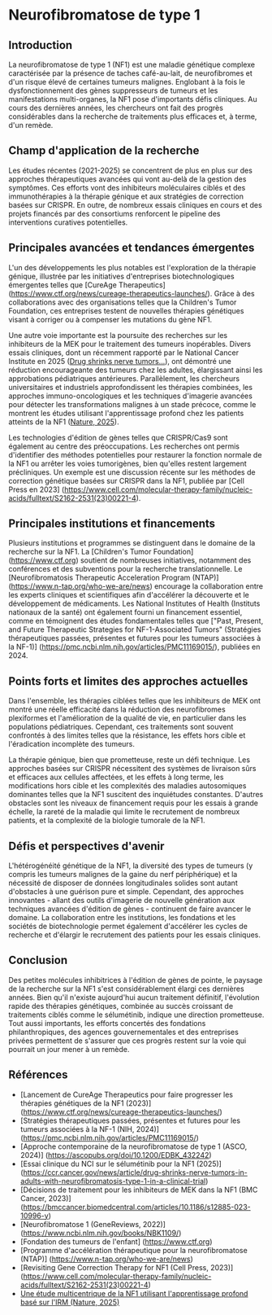 # Neurofibromatose de type 1

## Introduction
La neurofibromatose de type 1 (NF1) est une maladie génétique complexe caractérisée par la présence de taches café-au-lait, de neurofibromes et d'un risque élevé de certaines tumeurs malignes. Englobant à la fois le dysfonctionnement des gènes suppresseurs de tumeurs et les manifestations multi-organes, la NF1 pose d'importants défis cliniques. Au cours des dernières années, les chercheurs ont fait des progrès considérables dans la recherche de traitements plus efficaces et, à terme, d'un remède.

## Champ d'application de la recherche
Les études récentes (2021-2025) se concentrent de plus en plus sur des approches thérapeutiques avancées qui vont au-delà de la gestion des symptômes. Ces efforts vont des inhibiteurs moléculaires ciblés et des immunothérapies à la thérapie génique et aux stratégies de correction basées sur CRISPR. En outre, de nombreux essais cliniques en cours et des projets financés par des consortiums renforcent le pipeline des interventions curatives potentielles.

## Principales avancées et tendances émergentes
L'un des développements les plus notables est l'exploration de la thérapie génique, illustrée par les initiatives d'entreprises biotechnologiques émergentes telles que [CureAge Therapeutics] (https://www.ctf.org/news/cureage-therapeutics-launches/). Grâce à des collaborations avec des organisations telles que la Children's Tumor Foundation, ces entreprises testent de nouvelles thérapies génétiques visant à corriger ou à compenser les mutations du gène NF1.

Une autre voie importante est la poursuite des recherches sur les inhibiteurs de la MEK pour le traitement des tumeurs inopérables. Divers essais cliniques, dont un récemment rapporté par le National Cancer Institute en 2025 ([Drug shrinks nerve tumors...](https://ccr.cancer.gov/news/article/drug-shrinks-nerve-tumors-in-adults-with-neurofibromatosis-type-1-in-a-clinical-trial)), ont démontré une réduction encourageante des tumeurs chez les adultes, élargissant ainsi les approbations pédiatriques antérieures. Parallèlement, les chercheurs universitaires et industriels approfondissent les thérapies combinées, les approches immuno-oncologiques et les techniques d'imagerie avancées pour détecter les transformations malignes à un stade précoce, comme le montrent les études utilisant l'apprentissage profond chez les patients atteints de la NF1 ([Nature, 2025](https://www.nature.com/articles/s41746-025-01454-z)).

Les technologies d'édition de gènes telles que CRISPR/Cas9 sont également au centre des préoccupations. Les recherches ont permis d'identifier des méthodes potentielles pour restaurer la fonction normale de la NF1 ou arrêter les voies tumorigènes, bien qu'elles restent largement précliniques. Un exemple est une discussion récente sur les méthodes de correction génétique basées sur CRISPR dans la NF1, publiée par [Cell Press en 2023] (https://www.cell.com/molecular-therapy-family/nucleic-acids/fulltext/S2162-2531(23)00221-4).

## Principales institutions et financements
Plusieurs institutions et programmes se distinguent dans le domaine de la recherche sur la NF1. La [Children's Tumor Foundation] (https://www.ctf.org) soutient de nombreuses initiatives, notamment des conférences et des subventions pour la recherche translationnelle. Le [Neurofibromatosis Therapeutic Acceleration Program (NTAP)] (https://www.n-tap.org/who-we-are/news) encourage la collaboration entre les experts cliniques et scientifiques afin d'accélérer la découverte et le développement de médicaments. Les National Institutes of Health (Instituts nationaux de la santé) ont également fourni un financement essentiel, comme en témoignent des études fondamentales telles que ["Past, Present, and Future Therapeutic Strategies for NF-1-Associated Tumors" (Stratégies thérapeutiques passées, présentes et futures pour les tumeurs associées à la NF-1)] (https://pmc.ncbi.nlm.nih.gov/articles/PMC11169015/), publiées en 2024.

## Points forts et limites des approches actuelles
Dans l'ensemble, les thérapies ciblées telles que les inhibiteurs de MEK ont montré une réelle efficacité dans la réduction des neurofibromes plexiformes et l'amélioration de la qualité de vie, en particulier dans les populations pédiatriques. Cependant, ces traitements sont souvent confrontés à des limites telles que la résistance, les effets hors cible et l'éradication incomplète des tumeurs.

La thérapie génique, bien que prometteuse, reste un défi technique. Les approches basées sur CRISPR nécessitent des systèmes de livraison sûrs et efficaces aux cellules affectées, et les effets à long terme, les modifications hors cible et les complexités des maladies autosomiques dominantes telles que la NF1 suscitent des inquiétudes constantes. D'autres obstacles sont les niveaux de financement requis pour les essais à grande échelle, la rareté de la maladie qui limite le recrutement de nombreux patients, et la complexité de la biologie tumorale de la NF1.

## Défis et perspectives d'avenir
L'hétérogénéité génétique de la NF1, la diversité des types de tumeurs (y compris les tumeurs malignes de la gaine du nerf périphérique) et la nécessité de disposer de données longitudinales solides sont autant d'obstacles à une guérison pure et simple. Cependant, des approches innovantes - allant des outils d'imagerie de nouvelle génération aux techniques avancées d'édition de gènes - continuent de faire avancer le domaine. La collaboration entre les institutions, les fondations et les sociétés de biotechnologie permet également d'accélérer les cycles de recherche et d'élargir le recrutement des patients pour les essais cliniques.

## Conclusion
Des petites molécules inhibitrices à l'édition de gènes de pointe, le paysage de la recherche sur la NF1 s'est considérablement élargi ces dernières années. Bien qu'il n'existe aujourd'hui aucun traitement définitif, l'évolution rapide des thérapies génétiques, combinée au succès croissant de traitements ciblés comme le sélumétinib, indique une direction prometteuse. Tout aussi importants, les efforts concertés des fondations philanthropiques, des agences gouvernementales et des entreprises privées permettent de s'assurer que ces progrès restent sur la voie qui pourrait un jour mener à un remède.

## Références
- [Lancement de CureAge Therapeutics pour faire progresser les thérapies génétiques de la NF1 (2023)] (https://www.ctf.org/news/cureage-therapeutics-launches/)
- [Stratégies thérapeutiques passées, présentes et futures pour les tumeurs associées à la NF-1 (NIH, 2024)] (https://pmc.ncbi.nlm.nih.gov/articles/PMC11169015/)
- [Approche contemporaine de la neurofibromatose de type 1 (ASCO, 2024)] (https://ascopubs.org/doi/10.1200/EDBK_432242)
- [Essai clinique du NCI sur le sélumétinib pour la NF1 (2025)] (https://ccr.cancer.gov/news/article/drug-shrinks-nerve-tumors-in-adults-with-neurofibromatosis-type-1-in-a-clinical-trial)
- [Décisions de traitement pour les inhibiteurs de MEK dans la NF1 (BMC Cancer, 2023)] (https://bmccancer.biomedcentral.com/articles/10.1186/s12885-023-10996-y)
- [Neurofibromatose 1 (GeneReviews, 2022)] (https://www.ncbi.nlm.nih.gov/books/NBK1109/)
- [Fondation des tumeurs de l'enfant] (https://www.ctf.org)
- [Programme d'accélération thérapeutique pour la neurofibromatose (NTAP)] (https://www.n-tap.org/who-we-are/news)
- [Revisiting Gene Correction Therapy for NF1 (Cell Press, 2023)] (https://www.cell.com/molecular-therapy-family/nucleic-acids/fulltext/S2162-2531(23)00221-4)
- [Une étude multicentrique de la NF1 utilisant l'apprentissage profond basé sur l'IRM (Nature, 2025)](https://www.nature.com/articles/s41746-025-01454-z)
